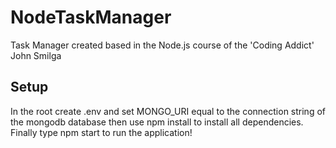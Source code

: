 # NodeTaskManager
Task Manager created based in the Node.js course of the 'Coding Addict' John Smilga

## Setup

In the root create .env and set MONGO_URI equal to the connection string of the mongodb database then use npm install to install all dependencies. Finally type npm start to run the application!
